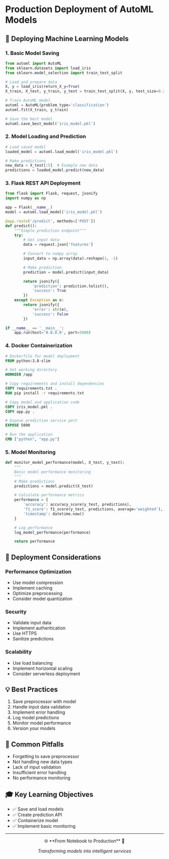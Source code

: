 # Production Deployment of AutoML Models

## 🚀 Deploying Machine Learning Models

### 1. Basic Model Saving
```python
from automl import AutoML
from sklearn.datasets import load_iris
from sklearn.model_selection import train_test_split

# Load and prepare data
X, y = load_iris(return_X_y=True)
X_train, X_test, y_train, y_test = train_test_split(X, y, test_size=0.2)

# Train AutoML model
automl = AutoML(problem_type='classification')
automl.fit(X_train, y_train)

# Save the best model
automl.save_best_model('iris_model.pkl')
```

### 2. Model Loading and Prediction
```python
# Load saved model
loaded_model = automl.load_model('iris_model.pkl')

# Make predictions
new_data = X_test[:5]  # Example new data
predictions = loaded_model.predict(new_data)
```

### 3. Flask REST API Deployment
```python
from flask import Flask, request, jsonify
import numpy as np

app = Flask(__name__)
model = automl.load_model('iris_model.pkl')

@app.route('/predict', methods=['POST'])
def predict():
    """Simple prediction endpoint"""
    try:
        # Get input data
        data = request.json['features']

        # Convert to numpy array
        input_data = np.array(data).reshape(1, -1)

        # Make prediction
        prediction = model.predict(input_data)

        return jsonify({
            'prediction': prediction.tolist(),
            'success': True
        })
    except Exception as e:
        return jsonify({
            'error': str(e),
            'success': False
        })

if __name__ == '__main__':
    app.run(host='0.0.0.0', port=5000)
```

### 4. Docker Containerization
```dockerfile
# Dockerfile for model deployment
FROM python:3.8-slim

# Set working directory
WORKDIR /app

# Copy requirements and install dependencies
COPY requirements.txt .
RUN pip install -r requirements.txt

# Copy model and application code
COPY iris_model.pkl .
COPY app.py .

# Expose prediction service port
EXPOSE 5000

# Run the application
CMD ["python", "app.py"]
```

### 5. Model Monitoring
```python
def monitor_model_performance(model, X_test, y_test):
    """
    Basic model performance monitoring
    """
    # Make predictions
    predictions = model.predict(X_test)

    # Calculate performance metrics
    performance = {
        'accuracy': accuracy_score(y_test, predictions),
        'f1_score': f1_score(y_test, predictions, average='weighted'),
        'timestamp': datetime.now()
    }

    # Log performance
    log_model_performance(performance)

    return performance
```

## 🔧 Deployment Considerations

### Performance Optimization
- Use model compression
- Implement caching
- Optimize preprocessing
- Consider model quantization

### Security
- Validate input data
- Implement authentication
- Use HTTPS
- Sanitize predictions

### Scalability
- Use load balancing
- Implement horizontal scaling
- Consider serverless deployment

## 💡 Best Practices
1. Save preprocessor with model
2. Handle input data validation
3. Implement error handling
4. Log model predictions
5. Monitor model performance
6. Version your models

## 🚨 Common Pitfalls
- Forgetting to save preprocessor
- Not handling new data types
- Lack of input validation
- Insufficient error handling
- No performance monitoring

## 🎓 Key Learning Objectives
- ✅ Save and load models
- ✅ Create prediction API
- ✅ Containerize model
- ✅ Implement basic monitoring

---

<div align="center">
🌐 **From Notebook to Production** 🚀

*Transforming models into intelligent services*
</div>
